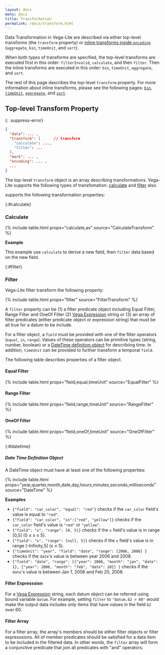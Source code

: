 ```yaml
---
layout: docs
menu: docs
title: Transformation
permalink: /docs/transform.html
---
```


Data Transformation in Vega-Lite are described via either top-level transforms (the `transform` property) or [inline transforms inside `encoding`](encoding.html#inline) (`aggregate`, `bin`, `timeUnit`, and `sort`).

When both types of transforms are specified, the top-level transforms are executed first in this order: `filterInvalid`, `calculate`, and then `filter`. Then the inline transforms are executed in this order: `bin`, `timeUnit`, `aggregate`, and `sort`.

The rest of this page describes the top-level `transform` property. For more information about inline transforms, please see the following pages: [`bin`](bin.html), [`timeUnit`](timeUnit.html), [`aggregate`](aggregate.html), and [`sort`](sort.html).

## Top-level Transform Property

{: .suppress-error}
```json
{
  "data": ... ,
  "transform": [      // transform
    "calculate": ...,
    "filter": ...
  ],
  "mark": ... ,
  "encoding": ... ,
  ...
}
```

The top-level `transform` object is an array describing transformations.
Vega-Lite supports the following types of transfomation: [calculate](#calculate) and [filter](#filter) also.

supports the following transformation properties:

<!-- TODO population use calc to derive Male / Female -->
<!-- TODO example about filterInvalid -->

{:#calculate}
### Calculate

{% include table.html props="calculate,as" source="CalculateTransform" %}

__Example__

This example use `calculate` to derive a new field, then `filter` data based on the new field.

<span class="vl-example" data-name="bar_filter_calc"></span>

{:#filter}
### Filter

Vega-Lite filter transform the following property:

{% include table.html props="filter" source="FilterTransform" %}

A `filter` property can be (1) a filter predicate object including Equal Filter, Range Filter and OneOf Filter (2) [Vega Expression](https://github.com/vega/vega/wiki/Expressions) string or (3) an array of filter predicates (either predicate object or expression string) that must be all true for a datum to be include.


For a filter object, a `field` must be provided with one of the filter operators (`equal`, `in`, `range`).  Values of these operators can be primitive types (string, number, boolean) or a [DateTime definition object](#datetime) for describiing time. In addition, `timeUnit` can be provided to further transform a temporal `field`.

The following table describes properties of a filter object.

#### Equal Filter

{% include table.html props="field,equal,timeUnit" source="EqualFilter" %}

#### Range Filter

{% include table.html props="field,range,timeUnit" source="RangeFilter" %}

#### OneOf Filter

{% include table.html props="field,oneOf,timeUnit" source="OneOfFilter" %}

{:#datetime}
##### Date Time Definition Object

A DateTime object must have at least one of the following properties:

{% include table.html props="year,quarter,month,date,day,hours,minutes,seconds,milliseconds" source="DateTime" %}

**Examples**

- `{"field": "car_color", "equal": "red"}` checks if the `car_color` field's value is equal to `"red"`.
- `{"field": "car_color", "in":["red", "yellow"]}` checks if the `car_color` field's value is `"red"` or `"yellow"`.
- `{"field": "x", "range": [0, 5]}` checks if the `x` field's value is in range [0,5] (0 ≤ x ≤ 5).
- `{"field": "x", "range": [null, 5]}` checks if the `x` field's value is in range [-Infinity,5] (x ≤ 5).
- `{"timeUnit": "year", "field": "date", "range": [2006, 2008] }` checks if the `date`'s value is between year 2006 and 2008.
- `{"field": "date", "range": [{"year": 2006, "month": "jan", "date": 1}, {"year": 2008, "month": "feb", "date": 20}] }` checks if the `date`'s value is between Jan 1, 2006  and Feb 20, 2008.

#### Filter Expresssion

For a [Vega Expression](https://github.com/vega/vega/wiki/Expressions) string, each datum object can be referred using bound variable `datum`. For example, setting `filter` to `"datum.b2 > 60"` would make the output data includes only items that have values in the field `b2` over 60.

#### Filter Array

For a filter array, the array's members should be either filter objects or filter expresssions.  All of member predicates should be satisfied for a data item to be included in the filtered data.  In other words, the `filter` array will form a conjunctive predicate that join all predicates with "and" operators.
